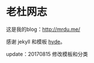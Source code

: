 # 老杜网志

这是我的blog：http://mrdu.me/

感谢 jekyll 和模板 [hyde](https://github.com/poole/hyde)。

update：20170815 修改模板和分类